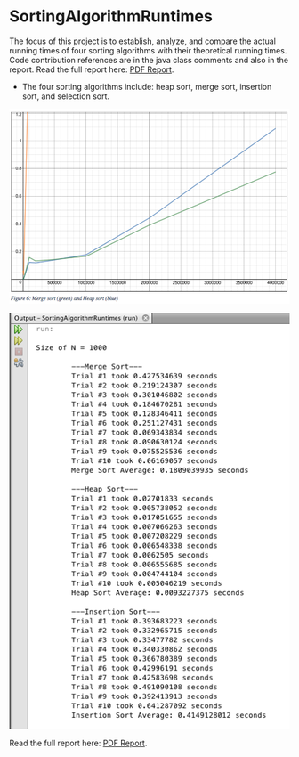 # SortingAlgorithmRuntimes
The focus of this project is to establish, analyze, and compare the actual running times of four sorting algorithms with their theoretical running times. Code contribution references are in the java class comments and also in the report. Read the full report here: [PDF Report](https://github.com/jeliceiri/SortingAlgorithmRuntimes/blob/master/docs/BigO-Sorting.pdf).

* The four sorting algorithms include: heap sort, merge sort, insertion sort, and selection sort.

![Graphed Results](docs/BigO-Sorting-Graph.png)

![Program Run Output](docs/RunningTheProgram.png) 

Read the full report here: [PDF Report](https://github.com/jeliceiri/SortingAlgorithmRuntimes/blob/master/docs/BigO-Sorting.pdf). 




